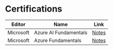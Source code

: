 # Certifications

| Editor    | Name                  | Link                                  |
|-----------|-----------------------|---------------------------------------|
| Microsoft | Azure AI Fundamentals |[Notes](microsoft/AI900/README.md)     |
| Microsoft | Azure Fundamentals    |[Notes](microsoft/AZ900/README.md)     |